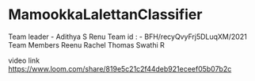 # MamookkaLalettanClassifier

Team leader - Adithya S Renu
Team id : - BFH/recyQvyFrj5DLuqXM/2021
Team Members
Reenu Rachel Thomas
Swathi R

video link https://www.loom.com/share/819e5c21c2f44deb921eceef05b07b2c
